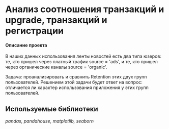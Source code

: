 # Анализ соотношения транзакций и upgrade, транзакций и регистрации

#### Описание проекта
В наших данных использования ленты новостей есть два типа юзеров: те, кто пришел через платный трафик source = 'ads', и те, кто пришел через органические каналы source = 'organic'.

Задача: проанализировать и сравнить Retention этих двух групп пользователей. Решением этой задачи будет ответ на вопрос: отличается ли характер использования приложения у этих групп пользователей. 
## Используемые библиотеки
*pandas, pandahouse, matplotlib, seaborn*


